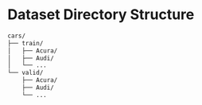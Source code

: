 # Dataset Directory Structure

```bash
cars/
├── train/
│   ├── Acura/
│   ├── Audi/
│   └── ...
└── valid/
    ├── Acura/
    ├── Audi/
    └── ...
```
